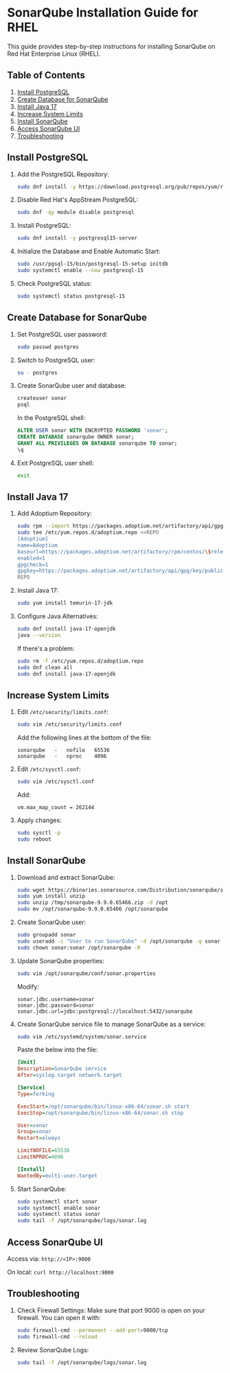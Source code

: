 # SonarQube Installation Guide for RHEL

This guide provides step-by-step instructions for installing SonarQube on Red Hat Enterprise Linux (RHEL).

## Table of Contents
1. [Install PostgreSQL](#install-postgresql)
2. [Create Database for SonarQube](#create-database-for-sonarqube)
3. [Install Java 17](#install-java-17)
4. [Increase System Limits](#increase-system-limits)
5. [Install SonarQube](#install-sonarqube)
6. [Access SonarQube UI](#access-sonarqube-ui)
7. [Troubleshooting](#troubleshooting)

## Install PostgreSQL

1. Add the PostgreSQL Repository:
   ```bash
   sudo dnf install -y https://download.postgresql.org/pub/repos/yum/reporpms/EL-$(rpm -E %{rhel})-x86_64/pgdg-redhat-repo-latest.noarch.rpm
   ```

2. Disable Red Hat's AppStream PostgreSQL:
   ```bash
   sudo dnf -qy module disable postgresql
   ```

3. Install PostgreSQL:
   ```bash
   sudo dnf install -y postgresql15-server
   ```

4. Initialize the Database and Enable Automatic Start:
   ```bash
   sudo /usr/pgsql-15/bin/postgresql-15-setup initdb
   sudo systemctl enable --now postgresql-15
   ```

5. Check PostgreSQL status:
   ```bash
   sudo systemctl status postgresql-15
   ```

## Create Database for SonarQube

1. Set PostgreSQL user password:
   ```bash
   sudo passwd postgres
   ```

2. Switch to PostgreSQL user:
   ```bash
   su - postgres
   ```

3. Create SonarQube user and database:
   ```bash
   createuser sonar
   psql
   ```

   In the PostgreSQL shell:
   ```sql
   ALTER USER sonar WITH ENCRYPTED PASSWORD 'sonar';
   CREATE DATABASE sonarqube OWNER sonar;
   GRANT ALL PRIVILEGES ON DATABASE sonarqube TO sonar;
   \q
   ```

4. Exit PostgreSQL user shell:
   ```bash
   exit
   ```

## Install Java 17

1. Add Adoptium Repository:
   ```bash
   sudo rpm --import https://packages.adoptium.net/artifactory/api/gpg/key/public
   sudo tee /etc/yum.repos.d/adoptium.repo <<REPO
   [Adoptium]
   name=Adoptium
   baseurl=https://packages.adoptium.net/artifactory/rpm/centos/\$releasever/\$basearch
   enabled=1
   gpgcheck=1
   gpgkey=https://packages.adoptium.net/artifactory/api/gpg/key/public
   REPO
   ```

2. Install Java 17:
   ```bash
   sudo yum install temurin-17-jdk
   ```

3. Configure Java Alternatives:
   ```bash
   sudo dnf install java-17-openjdk
   java --version
   ```

   If there's a problem:
   ```bash
   sudo rm -f /etc/yum.repos.d/adoptium.repo
   sudo dnf clean all
   sudo dnf install java-17-openjdk
   ```

## Increase System Limits

1. Edit `/etc/security/limits.conf`:
   ```bash
   sudo vim /etc/security/limits.conf
   ```
   Add the following lines at the bottom of the file:
   ```
   sonarqube   -   nofile   65536
   sonarqube   -   nproc    4096
   ```

2. Edit `/etc/sysctl.conf`:
   ```bash
   sudo vim /etc/sysctl.conf
   ```
   Add:
   ```
   vm.max_map_count = 262144
   ```

3. Apply changes:
   ```bash
   sudo sysctl -p
   sudo reboot
   ```

## Install SonarQube

1. Download and extract SonarQube:
   ```bash
   sudo wget https://binaries.sonarsource.com/Distribution/sonarqube/sonarqube-9.9.0.65466.zip -P /tmp
   sudo yum install unzip
   sudo unzip /tmp/sonarqube-9.9.0.65466.zip -d /opt
   sudo mv /opt/sonarqube-9.9.0.65466 /opt/sonarqube
   ```

2. Create SonarQube user:
   ```bash
   sudo groupadd sonar
   sudo useradd -c "User to run SonarQube" -d /opt/sonarqube -g sonar sonar
   sudo chown sonar:sonar /opt/sonarqube -R
   ```

3. Update SonarQube properties:
   ```bash
   sudo vim /opt/sonarqube/conf/sonar.properties
   ```
   Modify:
   ```
   sonar.jdbc.username=sonar
   sonar.jdbc.password=sonar
   sonar.jdbc.url=jdbc:postgresql://localhost:5432/sonarqube
   ```

4. Create SonarQube service file to manage SonarQube as a service:
   ```bash
   sudo vim /etc/systemd/system/sonar.service
   ```
   Paste the below into the file:
   ```ini
   [Unit]
   Description=SonarQube service
   After=syslog.target network.target

   [Service]
   Type=forking

   ExecStart=/opt/sonarqube/bin/linux-x86-64/sonar.sh start
   ExecStop=/opt/sonarqube/bin/linux-x86-64/sonar.sh stop

   User=sonar
   Group=sonar
   Restart=always

   LimitNOFILE=65536
   LimitNPROC=4096

   [Install]
   WantedBy=multi-user.target
   ```

5. Start SonarQube:
   ```bash
   sudo systemctl start sonar
   sudo systemctl enable sonar
   sudo systemctl status sonar
   sudo tail -f /opt/sonarqube/logs/sonar.log
   ```

## Access SonarQube UI

Access via: `http://<IP>:9000`

On local: `curl http://localhost:9000`

## Troubleshooting

1. Check Firewall Settings:
Make sure that port 9000 is open on your firewall. You can open it with:
   ```bash
   sudo firewall-cmd --permanent --add-port=9000/tcp
   sudo firewall-cmd --reload
   ```

3. Review SonarQube Logs:
   ```bash
   sudo tail -f /opt/sonarqube/logs/sonar.log
   ```
